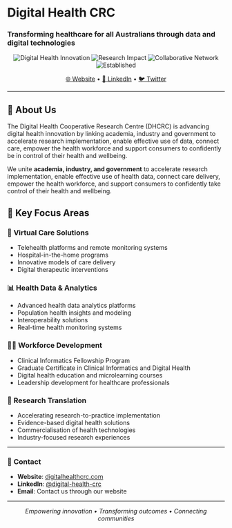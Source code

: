 # Digital Health CRC 
### Transforming healthcare for all Australians through data and digital technologies

<div align="center">

![Digital Health Innovation](https://img.shields.io/badge/Focus-Digital%20Health%20Innovation-blue?style=for-the-badge)
![Research Impact](https://img.shields.io/badge/Investment-$110M+-green?style=for-the-badge)
![Collaborative Network](https://img.shields.io/badge/Partners-60%2B%20Organisations-orange?style=for-the-badge)
![Established](https://img.shields.io/badge/Founded-2018-purple?style=for-the-badge)

[🌐 Website](https://digitalhealthcrc.com) • [💼 LinkedIn](https://linkedin.com/company/digital-health-crc) • [🐦 Twitter](https://twitter.com/digihealthcrc)

</div>

---

## 🎯 About Us

The Digital Health Cooperative Research Centre (DHCRC) is advancing digital health innovation by linking academia, industry and government to accelerate research implementation, enable effective use of data, connect care, empower the health workforce and support consumers to confidently be in control of their health and wellbeing.

We unite **academia, industry, and government** to accelerate research implementation, enable effective use of health data, connect care delivery, empower the health workforce, and support consumers to confidently take control of their health and wellbeing.


## 🚀 Key Focus Areas

### 🏥 **Virtual Care Solutions**
- Telehealth platforms and remote monitoring systems
- Hospital-in-the-home programs
- Innovative models of care delivery
- Digital therapeutic interventions

### 📊 **Health Data & Analytics**
- Advanced health data analytics platforms
- Population health insights and modeling
- Interoperability solutions
- Real-time health monitoring systems

### 👩‍⚕️ **Workforce Development**
- Clinical Informatics Fellowship Program
- Graduate Certificate in Clinical Informatics and Digital Health
- Digital health education and microlearning courses
- Leadership development for healthcare professionals

### 🔬 **Research Translation**
- Accelerating research-to-practice implementation
- Evidence-based digital health solutions
- Commercialisation of health technologies
- Industry-focused research experiences

---

### 📧 **Contact**
- **Website**: [digitalhealthcrc.com](https://digitalhealthcrc.com)
- **LinkedIn**: [@digital-health-crc](https://linkedin.com/company/digital-health-crc)
- **Email**: Contact us through our website

---

<div align="center">

*Empowering innovation • Transforming outcomes • Connecting communities*

</div>
